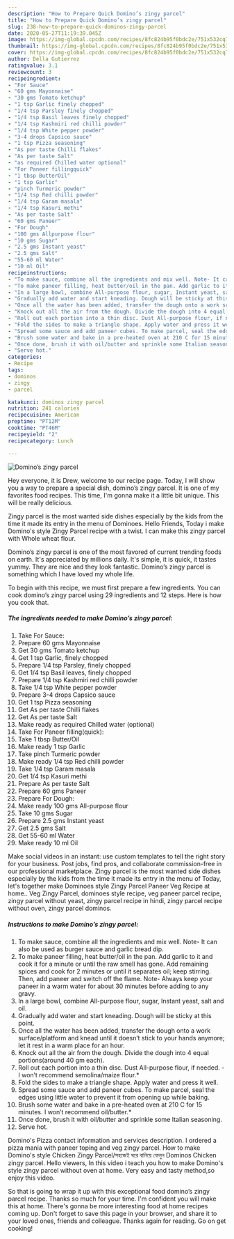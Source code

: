 ```yaml
---
description: "How to Prepare Quick Domino’s zingy parcel"
title: "How to Prepare Quick Domino’s zingy parcel"
slug: 238-how-to-prepare-quick-dominos-zingy-parcel
date: 2020-05-27T11:19:39.045Z
image: https://img-global.cpcdn.com/recipes/8fc824b95f0bdc2e/751x532cq70/dominos-zingy-parcel-recipe-main-photo.jpg
thumbnail: https://img-global.cpcdn.com/recipes/8fc824b95f0bdc2e/751x532cq70/dominos-zingy-parcel-recipe-main-photo.jpg
cover: https://img-global.cpcdn.com/recipes/8fc824b95f0bdc2e/751x532cq70/dominos-zingy-parcel-recipe-main-photo.jpg
author: Della Gutierrez
ratingvalue: 3.1
reviewcount: 3
recipeingredient:
- "For Sauce"
- "60 gms Mayonnaise"
- "30 gms Tomato ketchup"
- "1 tsp Garlic finely chopped"
- "1/4 tsp Parsley finely chopped"
- "1/4 tsp Basil leaves finely chopped"
- "1/4 tsp Kashmiri red chilli powder"
- "1/4 tsp White pepper powder"
- "3-4 drops Capsico sauce"
- "1 tsp Pizza seasoning"
- "As per taste Chilli flakes"
- "As per taste Salt"
- "as required Chilled water optional"
- "For Paneer fillingquick"
- "1 tbsp ButterOil"
- "1 tsp Garlic"
- "pinch Turmeric powder"
- "1/4 tsp Red chilli powder"
- "1/4 tsp Garam masala"
- "1/4 tsp Kasuri methi"
- "As per taste Salt"
- "60 gms Paneer"
- "For Dough"
- "100 gms Allpurpose flour"
- "10 gms Sugar"
- "2.5 gms Instant yeast"
- "2.5 gms Salt"
- "55-60 ml Water"
- "10 ml Oil"
recipeinstructions:
- "To make sauce, combine all the ingredients and mix well. Note- It can also be used as burger sauce and garlic bread dip."
- "To make paneer filling, heat butter/oil in the pan. Add garlic to it and cook it for a minute or until the raw smell has gone. Add remaining spices and cook for 2 minutes or until it separates oil; keep stirring. Then, add paneer and switch off the flame. Note- Always keep your paneer in a warm water for about 30 minutes before adding to any gravy."
- "In a large bowl, combine All-purpose flour, sugar, Instant yeast, salt and oil."
- "Gradually add water and start kneading. Dough will be sticky at this point."
- "Once all the water has been added, transfer the dough onto a work surface/platform and knead until it doesn’t stick to your hands anymore; let it rest in a warm place for an hour."
- "Knock out all the air from the dough. Divide the dough into 4 equal portions(around 40 gm each)."
- "Roll out each portion into a thin disc. Dust All-purpose flour, if needed. I won’t recommend semolina/maize flour.*"
- "Fold the sides to make a triangle shape. Apply water and press it well."
- "Spread some sauce and add paneer cubes. To make parcel, seal the edges using little water to prevent it from opening up while baking."
- "Brush some water and bake in a pre-heated oven at 210 C for 15 minutes. I won’t recommend oil/butter.*"
- "Once done, brush it with oil/butter and sprinkle some Italian seasoning."
- "Serve hot."
categories:
- Recipe
tags:
- dominos
- zingy
- parcel

katakunci: dominos zingy parcel 
nutrition: 241 calories
recipecuisine: American
preptime: "PT12M"
cooktime: "PT46M"
recipeyield: "2"
recipecategory: Lunch

---
```



![Domino’s zingy parcel](https://img-global.cpcdn.com/recipes/8fc824b95f0bdc2e/751x532cq70/dominos-zingy-parcel-recipe-main-photo.jpg)

Hey everyone, it is Drew, welcome to our recipe page. Today, I will show you a way to prepare a special dish, domino’s zingy parcel. It is one of my favorites food recipes. This time, I'm gonna make it a little bit unique. This will be really delicious.

Zingy parcel is the most wanted side dishes especially by the kids from the time it made its entry in the menu of Dominoes. Hello Friends, Today i make Domino&#39;s style Zingy Parcel recipe with a twist. I can make this zingy parcel with Whole wheat flour.

Domino’s zingy parcel is one of the most favored of current trending foods on earth. It's appreciated by millions daily. It's simple, it is quick, it tastes yummy. They are nice and they look fantastic. Domino’s zingy parcel is something which I have loved my whole life.


To begin with this recipe, we must first prepare a few ingredients. You can cook domino’s zingy parcel using 29 ingredients and 12 steps. Here is how you cook that.

<!--inarticleads1-->

##### The ingredients needed to make Domino’s zingy parcel:

1. Take For Sauce:
1. Prepare 60 gms Mayonnaise
1. Get 30 gms Tomato ketchup
1. Get 1 tsp Garlic, finely chopped
1. Prepare 1/4 tsp Parsley, finely chopped
1. Get 1/4 tsp Basil leaves, finely chopped
1. Prepare 1/4 tsp Kashmiri red chilli powder
1. Take 1/4 tsp White pepper powder
1. Prepare 3-4 drops Capsico sauce
1. Get 1 tsp Pizza seasoning
1. Get As per taste Chilli flakes
1. Get As per taste Salt
1. Make ready as required Chilled water (optional)
1. Take For Paneer filling(quick):
1. Take 1 tbsp Butter/Oil
1. Make ready 1 tsp Garlic
1. Take pinch Turmeric powder
1. Make ready 1/4 tsp Red chilli powder
1. Take 1/4 tsp Garam masala
1. Get 1/4 tsp Kasuri methi
1. Prepare As per taste Salt
1. Prepare 60 gms Paneer
1. Prepare For Dough:
1. Make ready 100 gms All-purpose flour
1. Take 10 gms Sugar
1. Prepare 2.5 gms Instant yeast
1. Get 2.5 gms Salt
1. Get 55-60 ml Water
1. Make ready 10 ml Oil


Make social videos in an instant: use custom templates to tell the right story for your business. Post jobs, find pros, and collaborate commission-free in our professional marketplace. Zingy parcel is the most wanted side dishes especially by the kids from the time it made its entry in the menu of Today, let&#39;s together make Dominoes style Zingy Parcel Paneer Veg Recipe at home.. Veg Zingy Parcel, dominoes style recipe, veg paneer parcel recipe, zingy parcel without yeast, zingy parcel recipe in hindi, zingy parcel recipe without oven, zingy parcel dominos. 

<!--inarticleads2-->

##### Instructions to make Domino’s zingy parcel:

1. To make sauce, combine all the ingredients and mix well. Note- It can also be used as burger sauce and garlic bread dip.
1. To make paneer filling, heat butter/oil in the pan. Add garlic to it and cook it for a minute or until the raw smell has gone. Add remaining spices and cook for 2 minutes or until it separates oil; keep stirring. Then, add paneer and switch off the flame. Note- Always keep your paneer in a warm water for about 30 minutes before adding to any gravy.
1. In a large bowl, combine All-purpose flour, sugar, Instant yeast, salt and oil.
1. Gradually add water and start kneading. Dough will be sticky at this point.
1. Once all the water has been added, transfer the dough onto a work surface/platform and knead until it doesn’t stick to your hands anymore; let it rest in a warm place for an hour.
1. Knock out all the air from the dough. Divide the dough into 4 equal portions(around 40 gm each).
1. Roll out each portion into a thin disc. Dust All-purpose flour, if needed. - I won’t recommend semolina/maize flour.*
1. Fold the sides to make a triangle shape. Apply water and press it well.
1. Spread some sauce and add paneer cubes. To make parcel, seal the edges using little water to prevent it from opening up while baking.
1. Brush some water and bake in a pre-heated oven at 210 C for 15 minutes. I won’t recommend oil/butter.*
1. Once done, brush it with oil/butter and sprinkle some Italian seasoning.
1. Serve hot.


Domino&#39;s Pizza contact information and services description. I ordered a pizza mania with paneer toping and veg zingy parcel. How to make Domino&#39;s style Chicken Zingy Parcel/সহজেই ঘরে বানিয়ে ফেলুন Dominos Chicken zingy parcel. Hello viewers, In this video i teach you how to make Domino&#39;s style zingy parcel without oven at home. Very easy and tasty method,so enjoy this video. 

So that is going to wrap it up with this exceptional food domino’s zingy parcel recipe. Thanks so much for your time. I'm confident you will make this at home. There's gonna be more interesting food at home recipes coming up. Don't forget to save this page in your browser, and share it to your loved ones, friends and colleague. Thanks again for reading. Go on get cooking!
